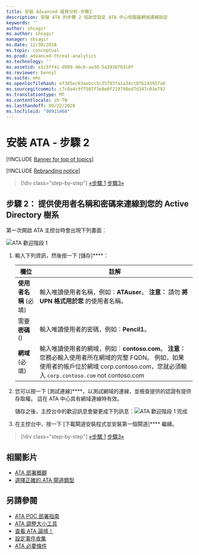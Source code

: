 ```yaml
---
title: 安裝 Advanced 威脅分析-步驟2
description: 安裝 ATA 的步驟 2 協助您設定 ATA 中心伺服器網域連線設定
keywords: ''
author: shsagir
ms.author: shsagir
manager: shsagir
ms.date: 12/30/2018
ms.topic: conceptual
ms.prod: advanced-threat-analytics
ms.technology: ''
ms.assetid: e1c5ff41-d989-46cb-aa38-5a3938f03c0f
ms.reviewer: bennyl
ms.suite: ems
ms.openlocfilehash: ef365ec03aebcc5c35f93fa1a34cc0fb243957a6
ms.sourcegitcommit: c7c0a4c9f7507f3e8e0f219798ed7d347c03e792
ms.translationtype: MT
ms.contentlocale: zh-TW
ms.lasthandoff: 09/22/2020
ms.locfileid: "90911468"
---
```

# <a name="install-ata---step-2"></a>安裝 ATA - 步驟 2

[!INCLUDE [Banner for top of topics](includes/banner.md)]

[!INCLUDE [Rebranding notice](includes/rebranding.md)]

> [!div class="step-by-step"]
> [«步驟 1](install-ata-step1.md) 
> [步驟3»](install-ata-step3.md)

## <a name="step-2-provide-a-username-and-password-to-connect-to-your-active-directory-forest"></a>步驟 2： 提供使用者名稱和密碼來連線到您的 Active Directory 樹系

第一次開啟 ATA 主控台時會出現下列畫面︰

![ATA 歡迎階段 1](media/ATA_1.7-welcome-provide-username.png)

1. 輸入下列資訊，然後按一下 [儲存]****：

    |欄位|註解|
    |---------|------------|
    |**使用者名稱** (必填)|輸入唯讀使用者名稱，例如︰**ATAuser**。 **注意：** 請勿 **將 UPN 格式用於您** 的使用者名稱。|
    |需要**密碼** () |輸入唯讀使用者的密碼，例如︰**Pencil1**。|
    |**網域** (必填)|輸入唯讀使用者的網域，例如︰**contoso.com**。 **注意︰** 您務必輸入使用者所在網域的完整 FQDN。 例如，如果使用者的帳戶位於網域 corp.contoso.com，您就必須輸入 `corp.contoso.com` not contoso.com|

1. 您可以按一下 [測試連線]****，以測試網域的連線，並檢查提供的認證有提供存取權。 這在 ATA 中心具有網域連線時有效。

    儲存之後，主控台中的歡迎訊息會變更成下列訊息︰![ATA 歡迎階段 1 完成](media/ATA_1.7-welcome-provide-username-finished.png)

1. 在主控台中，按一下 [下載閘道安裝程式並安裝第一個閘道]**** 繼續。

> [!div class="step-by-step"]
> [«步驟 1](install-ata-step1.md) 
> [步驟3»](install-ata-step3.md)

## <a name="related-videos"></a>相關影片

- [ATA 部署概觀](https://channel9.msdn.com/Shows/Microsoft-Security/Overview-of-ATA-Deployment-in-10-Minutes)
- [選擇正確的 ATA 閘道類型](https://channel9.msdn.com/Shows/Microsoft-Security/ATA-Deployment-Choose-the-Right-Gateway-Type)

## <a name="see-also"></a>另請參閱

- [ATA POC 部署指南](https://aka.ms/atapoc)
- [ATA 調整大小工具](https://aka.ms/atasizingtool)
- [查看 ATA 論壇！](https://social.technet.microsoft.com/Forums/security/home?forum=mata)
- [設定事件收集](configure-event-collection.md)
- [ATA 必要條件](ata-prerequisites.md)
